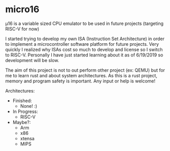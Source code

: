 # micro16
μ16 is a variable sized CPU emulator to be used in future projects (targeting RISC-V for now)

I started trying to develop my own ISA (Instruction Set Architecture) in order to implement a microcontroller software platform for future projects. Very quickly I realized why ISAs cost so much to develop and license so I switch to RISC-V. Personally I have just started learning about it as of 6/19/2019 so development will be slow.

The aim of this project is not to out perform other project (ex: QEMU) but for me to learn rust and about system architectures. As this is a rust project, memory and program safety is important. Any input or help is welcome!

Architectures:
* Finished:
  - None! :)
* In Progress:
  - RISC-V
* Maybe?:
  - Arm
  - x86
  - xtensa
  - MIPS
